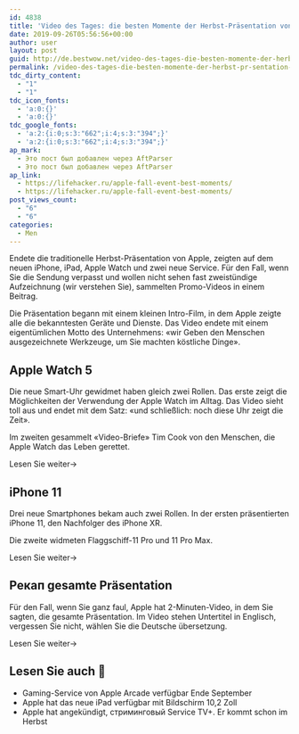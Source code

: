 ```yaml
---
id: 4838
title: 'Video des Tages: die besten Momente der Herbst-Präsentation von Apple'
date: 2019-09-26T05:56:56+00:00
author: user
layout: post
guid: http://de.bestwow.net/video-des-tages-die-besten-momente-der-herbst-pr-sentation-von-apple/
permalink: /video-des-tages-die-besten-momente-der-herbst-pr-sentation-von-apple/
tdc_dirty_content:
  - "1"
  - "1"
tdc_icon_fonts:
  - 'a:0:{}'
  - 'a:0:{}'
tdc_google_fonts:
  - 'a:2:{i:0;s:3:"662";i:4;s:3:"394";}'
  - 'a:2:{i:0;s:3:"662";i:4;s:3:"394";}'
ap_mark:
  - Это пост был добавлен через AftParser
  - Это пост был добавлен через AftParser
ap_link:
  - https://lifehacker.ru/apple-fall-event-best-moments/
  - https://lifehacker.ru/apple-fall-event-best-moments/
post_views_count:
  - "6"
  - "6"
categories:
  - Men
---
```

Endete die traditionelle Herbst-Präsentation von Apple, zeigten auf dem neuen iPhone, iPad, Apple Watch und zwei neue Service. Für den Fall, wenn Sie die Sendung verpasst und wollen nicht sehen fast zweistündige Aufzeichnung (wir verstehen Sie), sammelten Promo-Videos in einem Beitrag.

Die Präsentation begann mit einem kleinen Intro-Film, in dem Apple zeigte alle die bekanntesten Geräte und Dienste. Das Video endete mit einem eigentümlichen Motto des Unternehmens: «wir Geben den Menschen ausgezeichnete Werkzeuge, um Sie machten köstliche Dinge».</p> 

## Apple Watch 5

Die neue Smart-Uhr gewidmet haben gleich zwei Rollen. Das erste zeigt die Möglichkeiten der Verwendung der Apple Watch im Alltag. Das Video sieht toll aus und endet mit dem Satz: «und schließlich: noch diese Uhr zeigt die Zeit».</p> 

Im zweiten gesammelt «Video-Briefe» Tim Cook von den Menschen, die Apple Watch das Leben gerettet.</p> 

Lesen Sie weiter→ 

## iPhone 11

Drei neue Smartphones bekam auch zwei Rollen. In der ersten präsentierten iPhone 11, den Nachfolger des iPhone XR.</p> 

Die zweite widmeten Flaggschiff-11 Pro und 11 Pro Max.  


Lesen Sie weiter→ 

## Рекап gesamte Präsentation

Für den Fall, wenn Sie ganz faul, Apple hat 2-Minuten-Video, in dem Sie sagten, die gesamte Präsentation. Im Video stehen Untertitel in Englisch, vergessen Sie nicht, wählen Sie die Deutsche übersetzung.</p> 

Lesen Sie weiter→

<div>
  <h2 class="read-also__title">
    <span>Lesen Sie auch</span> <span>🧐 </span>
  </h2>
  
  <ul class="read-also__list">
    <li>
      Gaming-Service von Apple Arcade verfügbar Ende September
    </li>
    <li>
      Apple hat das neue iPad verfügbar mit Bildschirm 10,2 Zoll
    </li>
    <li>
      Apple hat angekündigt, стриминговый Service TV+. Er kommt schon im Herbst
    </li>
  </ul>
</div>
